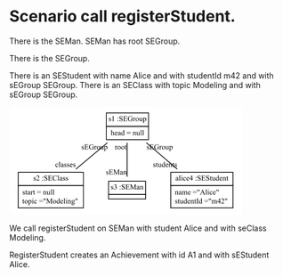 # Scenario call registerStudent.

There is the SEMan. 
SEMan has root SEGroup. 

There is the SEGroup. 

There is an SEStudent with name Alice and with studentId m42 and with sEGroup SEGroup. 
There is an SEClass with topic Modeling and with sEGroup SEGroup. 

![SEMan](registerStudentSetup.png)

We call registerStudent on SEMan 
with student Alice and with seClass Modeling. 

RegisterStudent creates an Achievement with id A1 and with sEStudent Alice.
